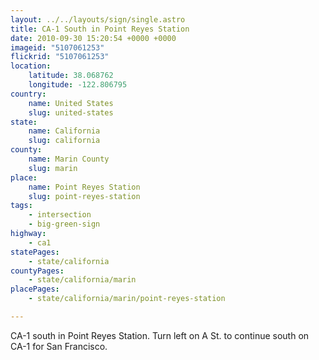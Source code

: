 ```yaml
---
layout: ../../layouts/sign/single.astro
title: CA-1 South in Point Reyes Station
date: 2010-09-30 15:20:54 +0000 +0000
imageid: "5107061253"
flickrid: "5107061253"
location:
    latitude: 38.068762
    longitude: -122.806795
country:
    name: United States
    slug: united-states
state:
    name: California
    slug: california
county:
    name: Marin County
    slug: marin
place:
    name: Point Reyes Station
    slug: point-reyes-station
tags:
    - intersection
    - big-green-sign
highway:
    - ca1
statePages:
    - state/california
countyPages:
    - state/california/marin
placePages:
    - state/california/marin/point-reyes-station

---
```

CA-1 south in Point Reyes Station.  Turn left on A St. to continue south on CA-1 for San Francisco.